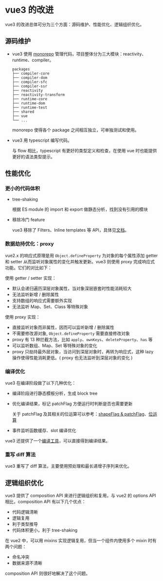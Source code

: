 # vue3 的改进

vue3 的改进总体可分为三个方面：源码维护、性能优化、逻辑组织优化。

## 源码维护

* vue3 使用 [monorepo](https://monorepo.tools/) 管理代码，项目整体分为三大模块：reactivity、runtime、compiler。

  ```
  packages
  ├── compiler-core
  ├── compiler-dom
  ├── compiler-sfc
  ├── compiler-ssr
  ├── reactivity
  ├── reactivity-transform
  ├── runtime-core
  ├── runtime-dom
  ├── runtime-test
  ├── shared
  ├── vue
  └── ...
  ```

  monorepo 使得各个 package 之间相互独立，可单独测试和使用。

* vue3 用 typescript 编写代码。

  与 flow 相比，typescript 有更好的类型定义和检查，在使用 vue 时也能提供更好的语法类型提示。

## 性能优化

### 更小的代码体积

* tree-shaking

  根据 ES module 的 import 和 export 做静态分析，找到没有引用的模块

* 移除冷门 feature
  
  vue3 移除了 Filters、Inline templates 等 API，具体见[文档](https://v3-migration.vuejs.org/breaking-changes/#removed-apis)。


### 数据劫持优化：proxy

vue2.x 的响应式原理是用 `Object.defineProperty` 为对象的每个属性添加 getter 和 setter 从而监听对象属性的变化并触发更新。vue3 则使用 proxy 完成响应式功能。它们的对比如下：

使用 getter / setter 实现：

- 默认会递归遍历深层对象属性，当对象深层嵌套时性能消耗较大
- 无法监听新增 / 删除属性
- 支持数组的响应式需要额外实现
- 无法监听 Map、Set、Class 等特殊对象

使用 proxy 实现：

- 直接监听对象而非属性，因而可以监听新增 / 删除属性
- 不需要修改源对象, `Object.defineProperty` 需要直接修改对象
- proxy 有 13 种拦截方法，比如 `apply`、`ownKeys`、`deleteProperty`、`has` 等
- 可以监听数组、Map、Set 等特殊对象的变化
- proxy 只劫持最外层对象，当访问到深层对象时，再转为响应式，这种 lazy 操作使得性能消耗更低。( proxy 也无法监听到深层对象的变化 )

### 编译优化

vue3 在编译阶段做了以下几种优化：

* 编译阶段进行静态模板分析，生成 block tree

* 优化编译结果，标记 patchFlag 方便运行时判断是否也需要更新

  关于 patchFlag 及其相关的位运算可以参考：[shapeFlag & patchFlag](https://juejin.cn/post/7049358090445160462#heading-3)、[位运算](https://wumanho.cn/posts/vueshapeflags/#%E6%B7%BB%E5%8A%A0-shapeflag)

* 事件监听函数缓存、slot 编译优化

vue3 还提供了一个[编译工具](https://vue-next-template-explorer.netlify.app/)，可以直接得到编译结果。

### 重写 diff 算法

vue3 重写了 diff 算法，主要使用预处理和最长递增子序列来优化。

## 逻辑组织优化

vue3 提供了 composition API 来进行逻辑组织和复用，与 vue2 的 options API 相比，composition API 有以下几个优点：

* 代码逻辑清晰
* 逻辑复用
* 利于类型推导
* 代码体积更小，利于 tree-shaking

在 vue2 中，可以用 mixins 实现逻辑复用，但当一个组件内使用多个 mixin 时有两个问题：

* 命名冲突
* 数据来源不清晰

composition API 则很好地解决了这个问题。
